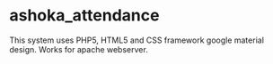 # ashoka_attendance
This system uses PHP5, HTML5 and CSS framework google material design.
Works for apache webserver.
